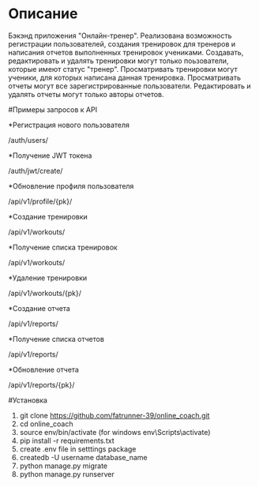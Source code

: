 # Описание 

Бэкэнд приложения "Онлайн-тренер". Реализована возможность регистрации пользователей,
создания тренировок для тренеров и написания отчетов выполненных тренировок учениками.
Создавать, редактировать и удалять тренировки могут только поьзователи, которые имеют статус 
"тренер". Просматривать тренировки могут ученики, для которых написана данная тренировка.
Просматривать отчеты могут все зарегистрированные пользователи. Редактировать и удалять отчеты
могут только авторы отчетов. 

#Примеры запросов к API 

*Регистрация нового пользователя 

/auth/users/  
[](https://github.com/fatrunner-39/online_coach/blob/master/screenshots/create_user.jpg) 

*Получение JWT токена 

/auth/jwt/create/ 
[](https://github.com/fatrunner-39/online_coach/blob/master/screenshots/create_jwt.jpg) 

*Обновление профиля пользователя 

/api/v1/profile/{pk}/ 
[](https://github.com/fatrunner-39/online_coach/blob/master/screenshots/update_profile.jpg) 

*Создание тренировки 

/api/v1/workouts/ 
[](https://github.com/fatrunner-39/online_coach/blob/master/screenshots/create_workout_part1.jpg) 
[](https://github.com/fatrunner-39/online_coach/blob/master/screenshots/create_workout_part_2.jpg) 

*Получение списка тренировок 

/api/v1/workouts/ 
[]() 

*Удаление тренировки 

/api/v1/workouts/{pk}/ 
[](https://github.com/fatrunner-39/online_coach/blob/master/screenshots/delete_workout.jpg) 

*Создание отчета 

/api/v1/reports/ 
[](https://github.com/fatrunner-39/online_coach/blob/master/screenshots/create_report.jpg) 

*Получение списка отчетов 

/api/v1/reports/ 
[](https://github.com/fatrunner-39/online_coach/blob/master/screenshots/get_reports.jpg) 

*Обновление отчета 

/api/v1/reports/{pk}/ 
[](https://github.com/fatrunner-39/online_coach/blob/master/screenshots/update_report.jpg) 

#Установка 

1. git clone https://github.com/fatrunner-39/online_coach.git 
2. cd online_coach 
3. source env/bin/activate (for windows env\Scripts\activate) 
4. pip install -r requirements.txt 
5. create .env file in setttings package 
6. createdb -U username database_name 
7. python manage.py migrate 
8. python manage.py runserver 
   